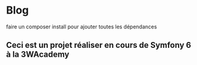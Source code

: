# Blog

faire un composer install pour ajouter toutes les dépendances

## Ceci est un projet réaliser en cours de Symfony 6 à la 3WAcademy
